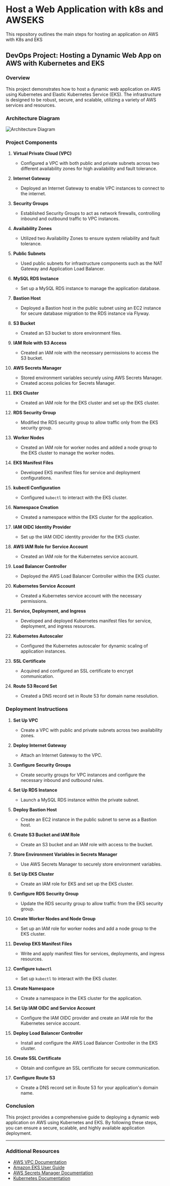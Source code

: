 # Host a Web Application with k8s and AWSEKS
This repository outlines the main steps for hosting an application on AWS with K8s and EKS

## DevOps Project: Hosting a Dynamic Web App on AWS with Kubernetes and EKS

### Overview
This project demonstrates how to host a dynamic web application on AWS using Kubernetes and Elastic Kubernetes Service (EKS). The infrastructure is designed to be robust, secure, and scalable, utilizing a variety of AWS services and resources.

### Architecture Diagram
![Architecture Diagram](Architecture_DWA_EKS.png)

### Project Components
1. **Virtual Private Cloud (VPC)**
   - Configured a VPC with both public and private subnets across two different availability zones for high availability and fault tolerance.

2. **Internet Gateway**
   - Deployed an Internet Gateway to enable VPC instances to connect to the internet.

3. **Security Groups**
   - Established Security Groups to act as network firewalls, controlling inbound and outbound traffic to VPC instances.

4. **Availability Zones**
   - Utilized two Availability Zones to ensure system reliability and fault tolerance.

5. **Public Subnets**
   - Used public subnets for infrastructure components such as the NAT Gateway and Application Load Balancer.

6. **MySQL RDS Instance**
   - Set up a MySQL RDS instance to manage the application database.

7. **Bastion Host**
   - Deployed a Bastion host in the public subnet using an EC2 instance for secure database migration to the RDS instance via Flyway.

8. **S3 Bucket**
   - Created an S3 bucket to store environment files.

9. **IAM Role with S3 Access**
   - Created an IAM role with the necessary permissions to access the S3 bucket.

10. **AWS Secrets Manager**
    - Stored environment variables securely using AWS Secrets Manager.
    - Created access policies for Secrets Manager.

11. **EKS Cluster**
    - Created an IAM role for the EKS cluster and set up the EKS cluster.

12. **RDS Security Group**
    - Modified the RDS security group to allow traffic only from the EKS security group.

13. **Worker Nodes**
    - Created an IAM role for worker nodes and added a node group to the EKS cluster to manage the worker nodes.

14. **EKS Manifest Files**
    - Developed EKS manifest files for service and deployment configurations.

15. **kubectl Configuration**
    - Configured `kubectl` to interact with the EKS cluster.

16. **Namespace Creation**
    - Created a namespace within the EKS cluster for the application.

17. **IAM OIDC Identity Provider**
    - Set up the IAM OIDC identity provider for the EKS cluster.

18. **AWS IAM Role for Service Account**
    - Created an IAM role for the Kubernetes service account.

19. **Load Balancer Controller**
    - Deployed the AWS Load Balancer Controller within the EKS cluster.

20. **Kubernetes Service Account**
    - Created a Kubernetes service account with the necessary permissions.

21. **Service, Deployment, and Ingress**
    - Developed and deployed Kubernetes manifest files for service, deployment, and ingress resources.

22. **Kubernetes Autoscaler**
    - Configured the Kubernetes autoscaler for dynamic scaling of application instances.

23. **SSL Certificate**
    - Acquired and configured an SSL certificate to encrypt communication.

24. **Route 53 Record Set**
    - Created a DNS record set in Route 53 for domain name resolution.

### Deployment Instructions
1. **Set Up VPC**
   - Create a VPC with public and private subnets across two availability zones.

2. **Deploy Internet Gateway**
   - Attach an Internet Gateway to the VPC.

3. **Configure Security Groups**
   - Create security groups for VPC instances and configure the necessary inbound and outbound rules.

4. **Set Up RDS Instance**
   - Launch a MySQL RDS instance within the private subnet.

5. **Deploy Bastion Host**
   - Create an EC2 instance in the public subnet to serve as a Bastion host.

6. **Create S3 Bucket and IAM Role**
   - Create an S3 bucket and an IAM role with access to the bucket.

7. **Store Environment Variables in Secrets Manager**
   - Use AWS Secrets Manager to securely store environment variables.

8. **Set Up EKS Cluster**
   - Create an IAM role for EKS and set up the EKS cluster.

9. **Configure RDS Security Group**
   - Update the RDS security group to allow traffic from the EKS security group.

10. **Create Worker Nodes and Node Group**
    - Set up an IAM role for worker nodes and add a node group to the EKS cluster.

11. **Develop EKS Manifest Files**
    - Write and apply manifest files for services, deployments, and ingress resources.

12. **Configure `kubectl`**
    - Set up `kubectl` to interact with the EKS cluster.

13. **Create Namespace**
    - Create a namespace in the EKS cluster for the application.

14. **Set Up IAM OIDC and Service Account**
    - Configure the IAM OIDC provider and create an IAM role for the Kubernetes service account.

15. **Deploy Load Balancer Controller**
    - Install and configure the AWS Load Balancer Controller in the EKS cluster.

16. **Create SSL Certificate**
    - Obtain and configure an SSL certificate for secure communication.

17. **Configure Route 53**
    - Create a DNS record set in Route 53 for your application's domain name.

### Conclusion
This project provides a comprehensive guide to deploying a dynamic web application on AWS using Kubernetes and EKS. By following these steps, you can ensure a secure, scalable, and highly available application deployment.

---

### Additional Resources
- [AWS VPC Documentation](https://docs.aws.amazon.com/vpc/index.html)
- [Amazon EKS User Guide](https://docs.aws.amazon.com/eks/latest/userguide/what-is-eks.html)
- [AWS Secrets Manager Documentation](https://docs.aws.amazon.com/secretsmanager/latest/userguide/intro.html)
- [Kubernetes Documentation](https://kubernetes.io/docs/home/)

